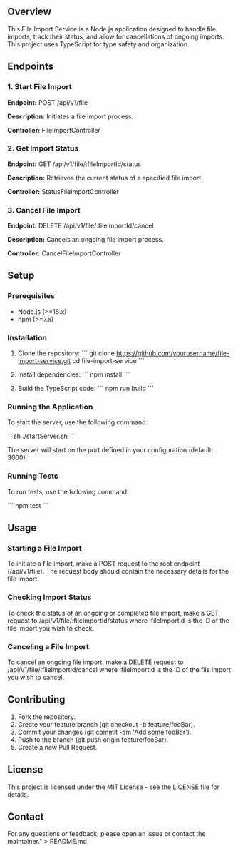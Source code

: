 ## Overview

This File Import Service is a Node.js application designed to handle file imports, track their status, and allow for cancellations of ongoing imports. This project uses TypeScript for type safety and organization. 

## Endpoints

### 1. Start File Import
**Endpoint:** POST /api/v1/file

**Description:** Initiates a file import process.

**Controller:** FileImportController

### 2. Get Import Status
**Endpoint:** GET /api/v1/file/:fileImportId/status

**Description:** Retrieves the current status of a specified file import.

**Controller:** StatusFileImportController

### 3. Cancel File Import
**Endpoint:** DELETE /api/v1/file/:fileImportId/cancel

**Description:** Cancels an ongoing file import process.

**Controller:** CancelFileImportController

## Setup

### Prerequisites

- Node.js (>=18.x)
- npm (>=7.x)

### Installation

1. Clone the repository:
\`\`\`
git clone https://github.com/yourusername/file-import-service.git
cd file-import-service
\`\`\`

2. Install dependencies:
\`\`\`
npm install
\`\`\`

3. Build the TypeScript code:
\`\`\`
npm run build
\`\`\`

### Running the Application

To start the server, use the following command:

\`\`\`sh
./startServer.sh
\`\`\`

The server will start on the port defined in your configuration (default: 3000).

### Running Tests

To run tests, use the following command:

\`\`\`
npm test
\`\`\`

## Usage

### Starting a File Import

To initiate a file import, make a POST request to the root endpoint (/api/v1/file). The request body should contain the necessary details for the file import.

### Checking Import Status

To check the status of an ongoing or completed file import, make a GET request to /api/v1/file/:fileImportId/status where :fileImportId is the ID of the file import you wish to check.

### Canceling a File Import

To cancel an ongoing file import, make a DELETE request to /api/v1/file/:fileImportId/cancel where :fileImportId is the ID of the file import you wish to cancel.

## Contributing

1. Fork the repository.
2. Create your feature branch (git checkout -b feature/fooBar).
3. Commit your changes (git commit -am 'Add some fooBar').
4. Push to the branch (git push origin feature/fooBar).
5. Create a new Pull Request.

## License

This project is licensed under the MIT License - see the LICENSE file for details.

## Contact

For any questions or feedback, please open an issue or contact the maintainer." > README.md

